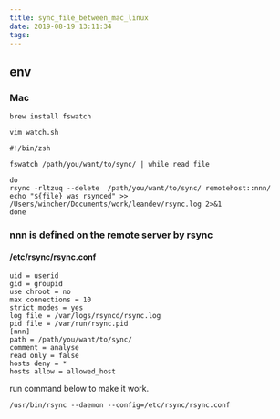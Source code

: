 ```yaml
---
title: sync_file_between_mac_linux
date: 2019-08-19 13:11:34
tags:
---
```


## env
### Mac
```
brew install fswatch

vim watch.sh
```
```
#!/bin/zsh

fswatch /path/you/want/to/sync/ | while read file

do
rsync -rltzuq --delete  /path/you/want/to/sync/ remotehost::nnn/
echo "${file} was rsynced" >> /Users/wincher/Documents/work/leandev/rsync.log 2>&1
done
```
### nnn is defined on the remote server by rsync
#### /etc/rsync/rsync.conf
```
uid = userid
gid = groupid
use chroot = no
max connections = 10
strict modes = yes
log file = /var/logs/rsyncd/rsync.log
pid file = /var/run/rsync.pid
[nnn]
path = /path/you/want/to/sync/
comment = analyse
read only = false
hosts deny = *
hosts allow = allowed_host
```
run command below to make it work.
```
/usr/bin/rsync --daemon --config=/etc/rsync/rsync.conf
```
